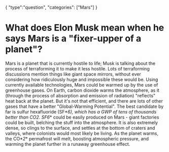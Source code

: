 {
    "type":"question",
    "categories": ["Mars"]
}

# What does Elon Musk mean when he says Mars is a "fixer-upper of a planet"?

Mars is a planet that is currently hostile to life; Musk is talking about the process of terraforming it to make it less hostile. Lots of terraforming discussions mention things like giant space mirrors, without ever considering how ridiculously huge and impossible these would be. Using currently available technologies, Mars could be warmed up by the use of greenhouse gases. On Earth, carbon dioxide warms the atmosphere, as it (through the process of absorption and emission of radiation) "reflects" heat back at the planet. But it's not that efficient, and there are lots of other gases that have a better "Global-Warming Potential". The best candidate by far is sulfur hexafluoride (SF*_6_*), which has a GWP of tens of thousands better than CO*_2_*. SF*_6_* could be easily produced on Mars - giant factories could be built, belching the stuff into the atmosphere. It is also extremely dense, so clings to the surface, and settles at the bottom of craters and valleys, where colonists would most likely be living. As the planet warms, the CO*_2_* permafrost will melt, boosting atmospheric pressure, and warming the planet further in a runaway greenhouse effect.
